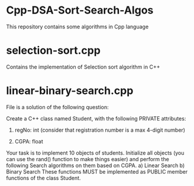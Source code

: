 # Cpp-DSA-Sort-Search-Algos
This repository contains some algorithms in Cpp language

# selection-sort.cpp

Contains the implementation of Selection sort algorithm in C++

# linear-binary-search.cpp

File is a solution of the following question:

Create a C++ class named Student, with the following PRIVATE attributes:

1.	regNo: int (consider that registration number is a max 4-digit number)
   
3.	CGPA: float


Your task is to implement 10 objects of students. Initialize all objects (you can use the rand() function to make things easier) and perform the following Search algorithms on them based on CGPA.
a)	Linear Search
b)	Binary Search
These functions MUST be implemented as PUBLIC member functions of the class Student.

